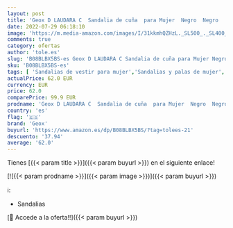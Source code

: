 ```yaml
---
layout: post
title: 'Geox D LAUDARA C  Sandalia de cuña  para Mujer  Negro  Negro   35 EU'
date: 2022-07-29 06:18:10
image: 'https://m.media-amazon.com/images/I/31kkmhQZHzL._SL500_._SL400_.jpg'
comments: true
category: ofertas
author: 'tole.es'
slug: 'B08BLBX5BS-es Geox D LAUDARA C Sandalia de cuña para Mujer Negro Negro...'
sku: 'B08BLBX5BS-es'
tags: [ 'Sandalias de vestir para mujer','Sandalias y palas de mujer','Zapatos','Zapatos para mujer','Zapatos y complementos','geox','sandalia','🇪🇸', ]
actualPrice: 62.0 EUR
currency: EUR
price: 62.0
comparePrice: 99.9 EUR
prodname: 'Geox D LAUDARA C  Sandalia de cuña  para Mujer  Negro  Negro   35 EU'
country: 'es'
flag: '🇪🇸'
brand: 'Geox'
buyurl: 'https://www.amazon.es/dp/B08BLBX5BS/?tag=tolees-21'
descuento: '37.94'
average: '62.0'
---
```


Tienes [{{< param title >}}]({{< param buyurl >}}) en el siguiente enlace!

[![{{< param prodname >}}]({{< param image >}})]({{< param buyurl >}})

ℹ️:

- Sandalias

[🛒 Accede a la oferta!!]({{< param buyurl >}})
